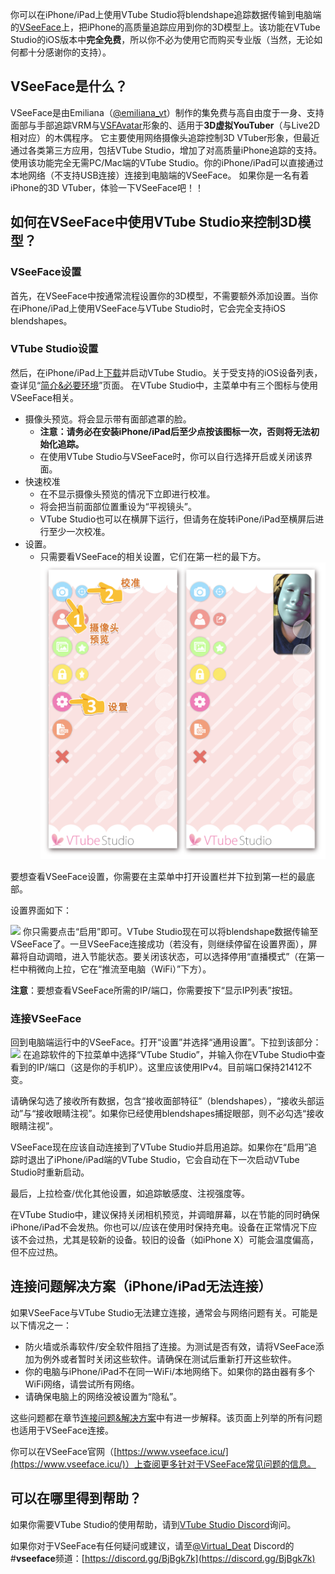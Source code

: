 你可以在iPhone/iPad上使用VTube Studio将blendshape追踪数据传输到电脑端的[VSeeFace](https://www.vseeface.icu/)上，把iPhone的高质量追踪应用到你的3D模型上。该功能在VTube Studio的iOS版本中**完全免费**，所以你不必为使用它而购买专业版（当然，无论如何都十分感谢你的支持）。

## VSeeFace是什么？

VSeeFace是由Emiliana（[@emiliana_vt](https://twitter.com/emiliana_vt)）制作的集免费与高自由度于一身、支持面部与手部追踪VRM与[VSFAvatar](https://www.vseeface.icu/#vsfavatar)形象的、适用于**3D虚拟YouTuber**（与Live2D相对应）的木偶程序。
它主要使用网络摄像头追踪控制3D VTuber形象，但最近通过各类第三方应用，包括VTube Studio，增加了对高质量iPhone追踪的支持。
使用该功能完全无需PC/Mac端的VTube Studio。你的iPhone/iPad可以直接通过本地网络（不支持USB连接）连接到电脑端的VSeeFace。
如果你是一名有着iPhone的3D VTuber，体验一下VSeeFace吧！！

## 如何在VSeeFace中使用VTube Studio来控制3D模型？

### VSeeFace设置

首先，在VSeeFace中按通常流程设置你的3D模型，不需要额外添加设置。当你在iPhone/iPad上使用VSeeFace与VTube Studio时，它会完全支持iOS blendshapes。

### VTube Studio设置

然后，在iPhone/iPad上[下载](https://github.com/Elegetic/VTubeStudio/wiki/%E7%AE%80%E4%BB%8B-&-%E5%BF%85%E8%A6%81%E7%8E%AF%E5%A2%83)并启动VTube Studio。关于受支持的iOS设备列表，查详见“[简介&必要环境](https://github.com/Elegetic/VTubeStudio/wiki/%E7%AE%80%E4%BB%8B-&-%E5%BF%85%E8%A6%81%E7%8E%AF%E5%A2%83)”页面。
在VTube Studio中，主菜单中有三个图标与使用VSeeFace相关。

* 摄像头预览。将会显示带有面部遮罩的脸。
  * **注意：请务必在安装iPhone/iPad后至少点按该图标一次，否则将无法初始化追踪。**
  * 在使用VTube Studio与VSeeFace时，你可以自行选择开启或关闭该界面。
* 快速校准
  * 在不显示摄像头预览的情况下立即进行校准。
  * 将会把当前面部位置重设为“平视镜头”。
  * VTube Studio也可以在横屏下运行，但请务在旋转iPone/iPad至横屏后进行至少一次校准。
* 设置。
  * 只需要看VSeeFace的相关设置，它们在第一栏的最下方。
![](https://github.com/Elegetic/Photos/blob/main/VTS/vseeface_setup_1_CHN.png)

要想查看VSeeFace设置，你需要在主菜单中打开设置栏并下拉到第一栏的最底部。

设置界面如下：

![](https://raw.githubusercontent.com/wiki/DenchiSoft/VTubeStudio/img/vseeface_setup_2.png)
你只需要点击“启用”即可。VTube Studio现在可以将blendshape数据传输至VSeeFace了。一旦VSeeFace连接成功（若没有，则继续停留在设置界面），屏幕将自动调暗，进入节能状态。要关闭该状态，可以选择停用“直播模式”（在第一栏中稍微向上拉，它在“推流至电脑（WiFi）”下方）。

**注意**：要想查看VSeeFace所需的IP/端口，你需要按下“显示IP列表”按钮。

### 连接VSeeFace

回到电脑端运行中的VSeeFace。打开“设置”并选择“通用设置”。下拉到该部分：
![](https://raw.githubusercontent.com/wiki/DenchiSoft/VTubeStudio/img/vseeface_setup_3.png)
在追踪软件的下拉菜单中选择“VTube Studio”，并输入你在VTube Studio中查看到的IP/端口（这是你的手机IP）。这里应该使用IPv4。目前端口保持21412不变。

请确保勾选了接收所有数据，包含“接收面部特征”（blendshapes），“接收头部运动”与“接收眼睛注视”。如果你已经使用blendshapes捕捉眼部，则不必勾选“接收眼睛注视”。

VSeeFace现在应该自动连接到了VTube Studio并启用追踪。如果你在“启用”追踪时退出了iPhone/iPad端的VTube Studio，它会自动在下一次启动VTube Studio时重新启动。

最后，上拉检查/优化其他设置，如追踪敏感度、注视强度等。

在VTube Studio中，建议保持关闭相机预览，并调暗屏幕，以在节能的同时确保iPhone/iPad不会发热。你也可以/应该在使用时保持充电。设备在正常情况下应该不会过热，尤其是较新的设备。较旧的设备（如iPhone X）可能会温度偏高，但不应过热。

## 连接问题解决方案（iPhone/iPad无法连接）

如果VSeeFace与VTube Studio无法建立连接，通常会与网络问题有关。可能是以下情况之一：

* 防火墙或杀毒软件/安全软件阻挡了连接。为测试是否有效，请将VSeeFace添加为例外或者暂时关闭这些软件。请确保在测试后重新打开这些软件。
* 你的电脑与iPhone/iPad不在同一WiFi/本地网络下。如果你的路由器有多个WiFi网络，请尝试所有网络。
* 请确保电脑上的网络没被设置为“隐私”。

这些问题都在章节[连接问题&解决方案](https://github.com/Elegetic/VTubeStudio/wiki/%E8%BF%9E%E6%8E%A5%E9%97%AE%E9%A2%98&%E8%A7%A3%E5%86%B3%E6%96%B9%E6%A1%88)中有进一步解释。该页面上列举的所有问题也适用于VSeeFace连接。

你可以在VSeeFace官网（[https://www.vseeface.icu/](https://www.vseeface.icu/)）上查阅更多针对于VSeeFace常见问题的信息。

## 可以在哪里得到帮助？
如果你需要VTube Studio的使用帮助，请到[VTube Studio Discord](https://discord.gg/VTubeStudio)询问。

如果你对于VSeeFace有任何疑问或建议，请至[@Virtual_Deat](https://twitter.com/Virtual_Deat) Discord的#**vseeface**频道：[https://discord.gg/BjBgk7k](https://discord.gg/BjBgk7k)